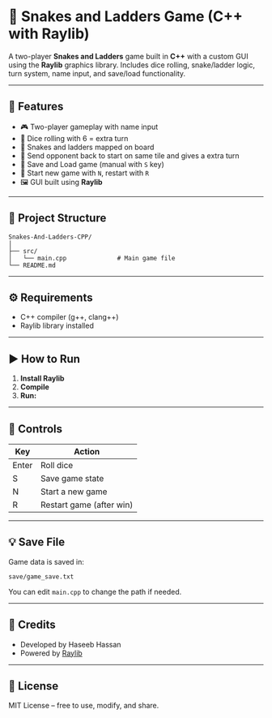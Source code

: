 # 🎲 Snakes and Ladders Game (C++ with Raylib)

A two-player **Snakes and Ladders** game built in **C++** with a custom GUI using the **Raylib** graphics library. Includes dice rolling, snake/ladder logic, turn system, name input, and save/load functionality.

---

## 📌 Features

- 🎮 Two-player gameplay with name input  
- 🎲 Dice rolling with 6 = extra turn  
- 🐍 Snakes and ladders mapped on board  
- 🔁 Send opponent back to start on same tile and gives a extra turn 
- 💾 Save and Load game (manual with `S` key)  
- 🔄 Start new game with `N`, restart with `R`  
- 🖼️ GUI built using **Raylib**

---

## 📁 Project Structure

```
Snakes-And-Ladders-CPP/
│
├── src/
│   └── main.cpp              # Main game file
└── README.md
```

---

## ⚙️ Requirements

- C++ compiler (g++, clang++)
- Raylib library installed

---

## ▶️ How to Run


1. **Install Raylib**
2. **Compile**
3. **Run:**

---


## 💾 Controls

| Key     | Action               |
|---------|----------------------|
| Enter   | Roll dice            |
| S       | Save game state      |
| N       | Start a new game     |
| R       | Restart game (after win) |

---

## 💡 Save File

Game data is saved in:

```
save/game_save.txt
```

You can edit `main.cpp` to change the path if needed.

---


## 🙌 Credits

- Developed by Haseeb Hassan  
- Powered by [Raylib](https://www.raylib.com/)

---

## 📄 License

MIT License – free to use, modify, and share.
